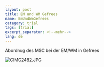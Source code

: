 ```yaml
---
layout: post
title: EM und WM Gefrees
name: EmUndWmGefrees
category: trial
tags: [trial]
excerpt_separator: <!--mehr-->
lang: de
---
```


Abordnug des MSC bei der EM/WM  in Gefrees

![CIMG2482.JPG](https://lh3.googleusercontent.com/-dJgQrrQR644/ThAKyoSsEgI/AAAAAAAACfs/TJGDd_PKXew/s800/CIMG2482.JPG)
